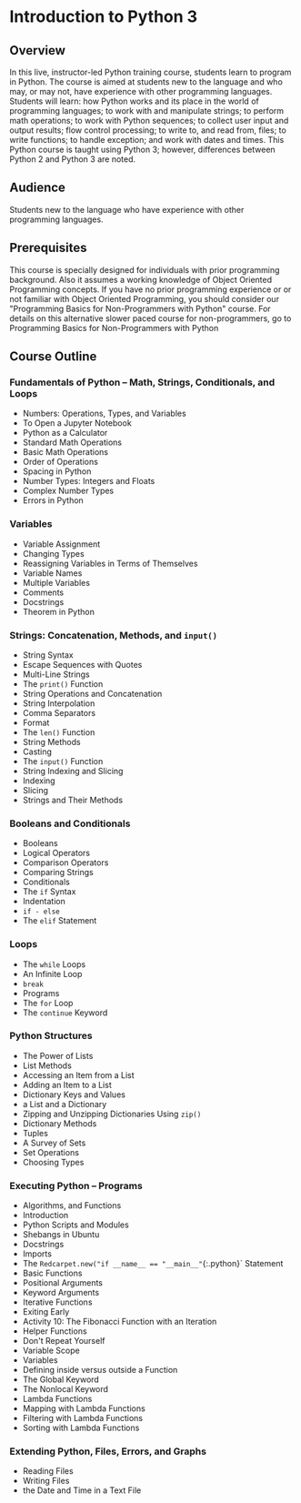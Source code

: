 # Introduction to Python 3

## Overview
In this live, instructor-led Python training course, students learn to program in Python. The course is aimed at students new to the language and who may, or may not, have experience with other programming languages. Students will learn: how Python works and its place in the world of programming languages; to work with and manipulate strings; to perform math operations; to work with Python sequences; to collect user input and output results; flow control processing; to write to, and read from, files; to write functions; to handle exception; and work with dates and times. This Python course is taught using Python 3; however, differences between Python 2 and Python 3 are noted.

## Audience
Students new to the language who have experience with other programming languages.

## Prerequisites
This course is specially designed for individuals with prior programming background. Also it assumes a working knowledge of Object Oriented Programming concepts. If you have no prior programming experience or or not familiar with Object Oriented Programming, you should consider our "Programming Basics for Non-Programmers with Python" course. For details on this alternative slower paced course for non-programmers, go to
Programming Basics for Non-Programmers with Python

## Course Outline

### Fundamentals of  Python – Math, Strings, Conditionals, and Loops
- Numbers: Operations, Types, and Variables
- To Open a Jupyter Notebook
- Python as a Calculator
- Standard Math Operations
- Basic Math Operations
- Order of Operations
- Spacing in Python
- Number Types: Integers and Floats
- Complex Number Types
- Errors in Python

### Variables
- Variable Assignment
- Changing Types
- Reassigning Variables in Terms of Themselves
- Variable Names
- Multiple Variables
- Comments
- Docstrings
- Theorem in Python

### Strings: Concatenation, Methods, and `input()`
- String Syntax
- Escape Sequences with Quotes
- Multi-Line Strings
- The `print()` Function
- String Operations and Concatenation
- String Interpolation
- Comma Separators
- Format
- The `len()` Function
- String Methods
- Casting
- The `input()` Function
- String Indexing and Slicing
- Indexing
- Slicing
- Strings and Their Methods

### Booleans and Conditionals
- Booleans
- Logical Operators
- Comparison Operators
- Comparing Strings
- Conditionals
- The `if` Syntax
- Indentation
- `if - else`
- The `elif` Statement

### Loops
- The `while` Loops
- An Infinite Loop
- `break`
- Programs
- The `for` Loop
- The `continue` Keyword

### Python Structures
- The Power of Lists
- List Methods
- Accessing an Item from a List
- Adding an Item to a List
- Dictionary Keys and Values
- a List and a Dictionary
- Zipping and Unzipping Dictionaries Using `zip()`
- Dictionary Methods
- Tuples
- A Survey of Sets
- Set Operations
- Choosing Types

### Executing Python – Programs
- Algorithms, and Functions
- Introduction
- Python Scripts and Modules
- Shebangs in Ubuntu
- Docstrings
- Imports
- The `Redcarpet.new("if __name__ == "__main__"`{:.python}` Statement
- Basic Functions
- Positional Arguments
- Keyword Arguments
- Iterative Functions
- Exiting Early
- Activity 10: The Fibonacci Function with an Iteration
- Helper Functions
- Don't Repeat Yourself
- Variable Scope
- Variables
- Defining inside versus outside a Function
- The Global Keyword
- The Nonlocal Keyword
- Lambda Functions
- Mapping with Lambda Functions
- Filtering with Lambda Functions
- Sorting with Lambda Functions

### Extending Python, Files, Errors, and Graphs
- Reading Files
- Writing Files
- the Date and Time in a Text File